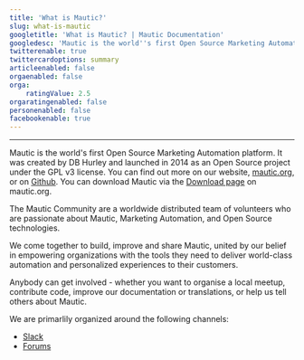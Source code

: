 ```yaml
---
title: 'What is Mautic?'
slug: what-is-mautic
googletitle: 'What is Mautic? | Mautic Documentation'
googledesc: 'Mautic is the world''s first Open Source Marketing Automation platform. It was created by DB Hurley in 2014, under the GPL v3 license.'
twitterenable: true
twittercardoptions: summary
articleenabled: false
orgaenabled: false
orga:
    ratingValue: 2.5
orgaratingenabled: false
personenabled: false
facebookenable: true
---
```


---
Mautic is the world's first Open Source Marketing Automation platform. It was created by DB Hurley and launched in 2014 as an Open Source project under the GPL v3 license.  You can find out more on our website, [mautic.org][mautic-website], or on [Github][mautic-github].  You can download Mautic via the [Download page][mautic-download] on mautic.org.

The Mautic Community are a worldwide distributed team of volunteers who are passionate about Mautic, Marketing Automation, and Open Source technologies.

We come together to build, improve and share Mautic, united by our belief in empowering organizations with the tools they need to deliver world-class automation and personalized experiences to their customers.

Anybody can get involved - whether you want to organise a local meetup, contribute code, improve our documentation or translations, or help us tell others about Mautic.

We are primarlily organized around the following channels:
* [Slack][mautic-slack]
* [Forums][mautic-forums]

[mautic-website]: (https://www.mautic.org)
[mautic-github]: (https://github.com/mautic/mautic)
[mautic-download]: (https://www.mautic.org/download)
[mautic-slack]: (https://mautic.org/slack)
[mautic-forums]: (https://forum.mautic.org)